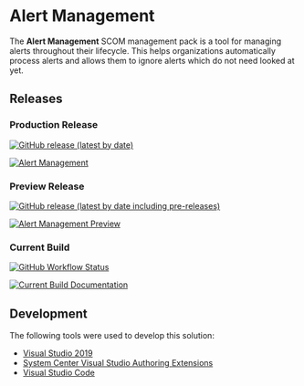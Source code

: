 # Alert Management

The **Alert Management** SCOM management pack is a tool for managing alerts throughout their lifecycle. This helps organizations automatically process alerts and allows them to ignore alerts which do not need looked at yet.

## Releases

### Production Release

[![GitHub release (latest by date)](https://img.shields.io/github/v/release/hmscott4/AlertManagement?label=Alert%20Management)](https://github.com/hmscott4/AlertManagement/releases/latest/download/AlertManagement.zip)

[![Alert Management](https://img.shields.io/badge/Alert%20Management-Documentation-blue)](https://github.com/hmscott4/AlertManagement/wiki)

### Preview Release

[![GitHub release (latest by date including pre-releases)](https://img.shields.io/github/v/release/hmscott4/AlertManagement?include_prereleases&label=Alert%20Management%20Preview)](https://github.com/hmscott4/AlertManagement/releases)

[![Alert Management Preview](https://img.shields.io/badge/Alert%20Management%20Preview-Documentation-blue)](https://github.com/hmscott4/AlertManagement/blob/dev/WikiSource/Home.md)

### Current Build

[![GitHub Workflow Status](https://img.shields.io/github/workflow/status/hmscott4/AlertManagement/Build%20Management%20Pack?label=Current%20Build)](AlertManagement/actions/workflows/build.yml)

[![Current Build Documentation](https://img.shields.io/badge/Current%20Build-Documentation-blue)](WikiSource/Home.md)

## Development

The following tools were used to develop this solution:

- [Visual Studio 2019](https://docs.microsoft.com/visualstudio/ide/?view=vs-2019)
- [System Center Visual Studio Authoring Extensions](https://www.microsoft.com/download/details.aspx?id=30169)
- [Visual Studio Code](https://code.visualstudio.com/)
